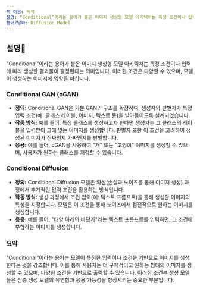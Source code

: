 ```yaml
---
책 이름: 독학
설명: “Conditional”이라는 용어가 붙은 이미지 생성형 모델 아키텍처는 특정 조건이나 입력에 따라 생성할 결과물이 결정된다는 의미이다.
챕터/날짜: Diffusion Model
---
```

## 설명💫
"Conditional"이라는 용어가 붙은 이미지 생성형 모델 아키텍처는 특정 조건이나 입력에 따라 생성할 결과물이 결정된다는 의미입니다. 이러한 조건은 다양할 수 있으며, 모델이 생성하는 이미지에 영향을 미칩니다.
### Conditional GAN (cGAN)
- **정의:** Conditional GAN은 기본 GAN의 구조를 확장하여, 생성자와 판별자가 특정 입력 조건(예: 클래스 레이블, 이미지, 텍스트 등)을 받아들이도록 설계되었습니다.
- **작동 방식:** 예를 들어, 특정 클래스를 생성하고자 한다면 생성자는 그 클래스의 레이블을 입력받아 그에 맞는 이미지를 생성합니다. 판별자 또한 이 조건을 고려하여 생성된 이미지가 진짜인지 가짜인지를 판별합니다.
- **응용:** 예를 들어, cGAN을 사용하여 "개" 또는 "고양이" 이미지를 생성할 수 있으며, 사용자가 원하는 클래스를 지정할 수 있습니다.
### Conditional Diffusion
- **정의:** Conditional Diffusion 모델은 확산(손실과 노이즈를 통해 이미지 생성) 과정에서 추가적인 입력 조건을 활용하는 방식입니다.
- **작동 방식:** 생성 과정에서 조건 입력(예: 텍스트 프롬프트)을 통해 생성할 이미지의 특성을 지정합니다. 모델은 이 조건을 통해 노이즈에서 점진적으로 원하는 이미지를 생성합니다.
- **응용:** 예를 들어, "태양 아래의 바닷가"라는 텍스트 프롬프트를 입력하면, 그 조건에 부합하는 이미지를 생성합니다.
### 요약
"Conditional"이라는 용어는 모델이 특정한 입력이나 조건을 기반으로 이미지를 생성한다는 것을 강조합니다. 이를 통해 사용자는 더 구체적이고 원하는 형태의 이미지를 생성할 수 있으며, 다양한 조건을 기반으로 출력할 수 있습니다. 이러한 조건부 생성 모델들은 심층 생성 모델의 유연함과 응용 가능성을 향상시키는 중요한 부분입니다.